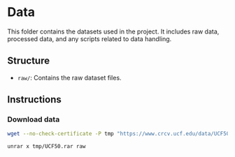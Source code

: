 # Data

This folder contains the datasets used in the project. It includes raw data, processed data, and any scripts related to data handling.

## Structure

- `raw/`: Contains the raw dataset files.

## Instructions

### Download data

```bash
wget --no-check-certificate -P tmp "https://www.crcv.ucf.edu/data/UCF50.rar"

unrar x tmp/UCF50.rar raw
```
